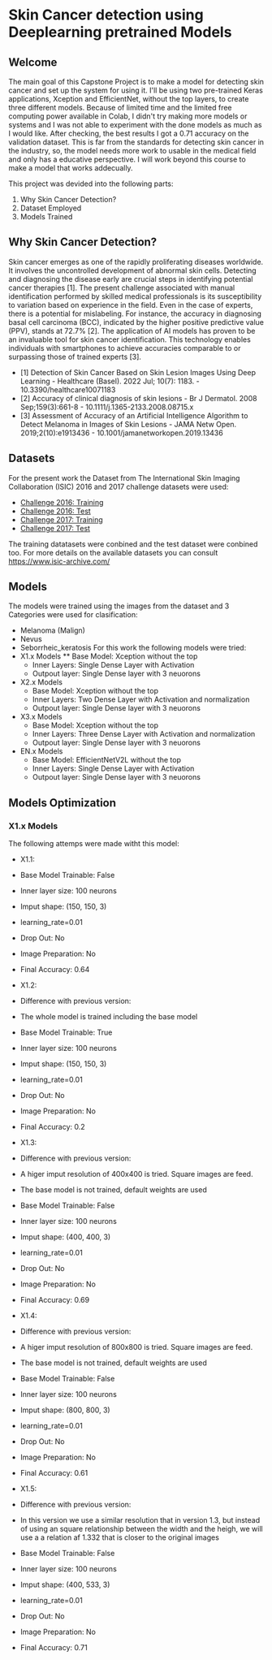 # Skin Cancer detection using Deeplearning pretrained Models
## Welcome
The main goal of this Capstone Project is to make a model for detecting skin cancer and set up the system for using it. I'll be using two pre-trained Keras applications, Xception and EfficientNet, without the top layers, to create three different models. Because of limited time and the limited free computing power available in Colab, I didn't try making more models or systems and I was not able to experiment with the done models as much as I would like. After checking, the best results I got a 0.71 accuracy on the validation dataset. This is far from the standards for detecting skin cancer in the industry, so, the model needs more work to usable in the medical field and only has a educative perspective. I will work beyond this course to make a model that works addecually. 

This project was devided into the following parts:
1. Why Skin Cancer Detection?
2. Dataset Employed
3. Models Trained

## Why Skin Cancer Detection?
Skin cancer emerges as one of the rapidly proliferating diseases worldwide. It involves the uncontrolled development of abnormal skin cells. Detecting and diagnosing the disease early are crucial steps in identifying potential cancer therapies
[1].
The present challenge associated with manual identification performed by skilled medical professionals is its susceptibility to variation based on experience in the field. Even in the case of experts, there is a potential for mislabeling. For instance, the accuracy in diagnosing basal cell carcinoma (BCC), indicated by the higher positive predictive value (PPV), stands at 72.7% [2].
The application of AI models has proven to be an invaluable tool for skin cancer identification. This technology enables individuals with smartphones to achieve accuracies comparable to or surpassing those of trained experts [3].

* [1] Detection of Skin Cancer Based on Skin Lesion Images Using Deep Learning - Healthcare (Basel). 2022 Jul; 10(7): 1183. - 10.3390/healthcare10071183
* [2] Accuracy of clinical diagnosis of skin lesions -  Br J Dermatol. 2008 Sep;159(3):661-8 - 10.1111/j.1365-2133.2008.08715.x 
* [3] Assessment of Accuracy of an Artificial Intelligence Algorithm to Detect Melanoma in Images of Skin Lesions -  JAMA Netw Open. 2019;2(10):e1913436 - 10.1001/jamanetworkopen.2019.13436 


## Datasets
For the present work the Dataset from The International Skin Imaging Collaboration​ (ISIC) 2016 and 2017 challenge datasets were used:
* [Challenge 2016: Training](https://api.isic-archive.com/collections/74/)
* [Challenge 2016: Test](https://api.isic-archive.com/collections/61/)
* [Challenge 2017: Training](https://api.isic-archive.com/collections/60/)
* [Challenge 2017: Test](https://api.isic-archive.com/collections/69/)

The training datatasets were conbined and the test dataset were conbined too. For more details on the available datasets you can consult https://www.isic-archive.com/

## Models
The models were trained using the images from the dataset and 3 Categories were used for clasification:
* Melanoma (Malign)
* Nevus
* Seborrheic_keratosis
For this work the following models were tried:
* X1.x Models
  ** Base Model: Xception without the top
  * Inner Layers: Single Dense Layer with Activation
  * Outpout layer: Single Dense layer with 3 neuorons
* X2.x Models
  * Base Model: Xception without the top
  * Inner Layers: Two Dense Layer with Activation and normalization
  * Outpout layer: Single Dense layer with 3 neuorons
* X3.x Models
  * Base Model: Xception without the top
  * Inner Layers: Three Dense Layer with Activation and normalization
  * Outpout layer: Single Dense layer with 3 neuorons
* EN.x Models
  * Base Model: EfficientNetV2L without the top
  * Inner Layers: Single Dense Layer with Activation
  * Outpout layer: Single Dense layer with 3 neuorons
 
 
## Models Optimization
### X1.x Models
The following attemps were made witht this model:
* X1.1:
 * Base Model Trainable: False
 * Inner layer size: 100 neurons
 * Imput shape: (150, 150, 3)
 * learning_rate=0.01
 * Drop Out: No
 * Image Preparation: No
 * Final Accuracy: 0.64

*  X1.2:
 * Difference with previous version:
  * The whole model is trained including the base model 
 * Base Model Trainable: True
 * Inner layer size: 100 neurons
 * Imput shape: (150, 150, 3)
 * learning_rate=0.01
 * Drop Out: No
 * Image Preparation: No
 * Final Accuracy: 0.2

*  X1.3:
 * Difference with previous version:
  * A higer imput resolution of 400x400 is tried. Square images are feed.
  * The base model is not trained, default weights are used  
 * Base Model Trainable: False
 * Inner layer size: 100 neurons
 * Imput shape: (400, 400, 3)
 * learning_rate=0.01
 * Drop Out: No
 * Image Preparation: No
 * Final Accuracy: 0.69

*  X1.4:
 * Difference with previous version:
  * A higer imput resolution of 800x800 is tried. Square images are feed.
  * The base model is not trained, default weights are used  
 * Base Model Trainable: False
 * Inner layer size: 100 neurons
 * Imput shape: (800, 800, 3)
 * learning_rate=0.01
 * Drop Out: No
 * Image Preparation: No
 * Final Accuracy: 0.61

*  X1.5:
 * Difference with previous version:
  * In this version we use a similar resolution that in version 1.3, but instead of using an square relationship between the width and the heigh, we will use a a relation af 1.332 that is closer to the original images
 * Base Model Trainable: False
 * Inner layer size: 100 neurons
 * Imput shape: (400, 533, 3)
 * learning_rate=0.01
 * Drop Out: No
 * Image Preparation: No
 * Final Accuracy: 0.71
